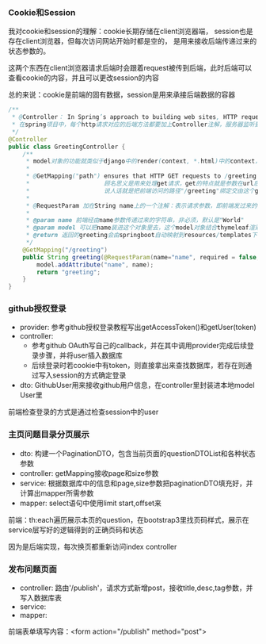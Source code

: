 ### Cookie和Session
我对cookie和session的理解：cookie长期存储在client浏览器端，
session也是存在client浏览器，但每次访问网站开始时都是空的，
是用来接收后端传递过来的状态参数的。

这两个东西在client浏览器请求后端时会跟着request被传到后端，此时后端可以查看cookie的内容，并且可以更改session的内容

总的来说：cookie是前端的固有数据，session是用来承接后端数据的容器

```java
/**
 * @Controller： In Spring’s approach to building web sites, HTTP requests are handled by a controller.
 * 在spring项目中，每个http请求对应的后端方法都要加上Controller注解，服务器监听到的http请求由spring自动交给相应路由的controller层方法处理
 */
@Controller
public class GreetingController {
    /**
     * model对象的功能就类似于django中的render(context, *.html)中的context，把变量带进静态html里渲染
     *
     * @GetMapping("path") ensures that HTTP GET requests to /greeting are mapped to the greeting() method.
     *                     顾名思义是用来处理get请求，get的特点就是参数在url后边跟着，而post传的信息在请求头里面
     *                     说人话就是把前端访问的路径"/greeting"绑定交由这个greeting()方法去处理
     *
     * @RequestParam 加在String name上的一个注解：表示请求参数，即前端发过来的url?后面跟的参数
     *
     * @param name 前端经由name参数传递过来的字符串，非必须，默认是"World"
     * @param model 可以把name装进这个对象里去，这个model对象结合thymeleaf渲染进greeting.html里
     * @return 返回的greeting会由springboot自动映射到resources/templates下的同名html文件，并传给前端
     */
    @GetMapping("/greeting")
    public String greeting(@RequestParam(name="name", required = false, defaultValue = "World") String name, Model model) {
        model.addAttribute("name", name);
        return "greeting";
    }
}
```

### github授权登录
- provider: 参考github授权登录教程写出getAccessToken()和getUser(token)
- controller: 
    - 参考github OAuth写自己的callback，并在其中调用provider完成后续登录步骤，并将user插入数据库
    - 后续登录时若cookie中有token，则直接拿出来查找数据库，若存在则通过写入session的方式确定登录
- dto: GithubUser用来接收github用户信息，在controller里封装进本地model User里

前端检查登录的方式是通过检查session中的user

### 主页问题目录分页展示
- dto: 构建一个PaginationDTO，包含当前页面的questionDTOList和各种状态参数  
- controller: getMapping接收page和size参数  
- service: 根据数据库中的信息和page,size参数把paginationDTO填充好，并计算出mapper所需参数  
- mapper: select语句中使用limit start,offset来  

前端：th:each遍历展示本页的question，在bootstrap3里找页码样式，展示在service层写好的逻辑得到的正确页码和状态  

因为是后端实现，每次换页都重新访问index controller

### 发布问题页面
- controller: 路由'/publish'，请求方式新增post，接收title,desc,tag参数，并写入数据库表
- service:   
- mapper: 

前端表单填写内容：\<form action="/publish" method="post">


